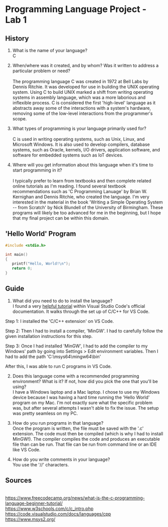 # Programming Language Project - Lab 1

## History

1) What is the name of your language?
<br>C

2) When/where was it created, and by whom? Was it written to address a particular problem or need? 
<br><br>The programming language C was created in 1972 at Bell Labs by Dennis Ritchie. It was developed for use in building the UNIX operating system. Using C to build UNIX marked a shift from writing operating systems in assembly language, which was a more laborious and inflexible process. C is considered the first 'high-level' language as it abstracts away some of the interactions with a system's hardware, removing some of the low-level interactions from the programmer's scope. 

3) What types of programming is your language primarily used for? 
<br><br>C is used in writing operating systems, such as Unix, Linux, and Microsoft Windows. It is also used to develop compilers, database systems, such as Oracle, kernels, I/O drivers, application software, and software for embedded systems such as IoT devices.  

4) Where will you get information about this language when it's time to start programming in it? 
<br><br>I typically prefer to learn from textbooks and then complete related online tutorials as I'm reading. I found several textbook recommendations such as 'C Programming Lanuage' by Brian W. Kernighan and Dennis Ritchie, who created the language. I'm very interested in the material in the book 'Writing a Simple Operating System -- from Scratch' by Nick Blundell of the University of Birmingham. These programs will likely be too advanced for me in the beginning, but I hope that my final project can be within this domain.

## 'Hello World' Program
 ```c
 #include <stdio.h>

int main()
{
    printf("Hello, World!\n");
    return 0;
}
```

## Guide

1) What did you need to do to install the language? 
<br>I found a very [helpful tutorial](https://code.visualstudio.com/docs/languages/cpp) within Visual Studio Code's official documentation. It walks through the set up of C/C++ for VS Code. 

Step 1: I installed the 'C/C++ extension' on VS Code.

Step 2: Then I had to install a compiler, 'MinGW'. I had to carefully follow the given installation instructions for this step.

Step 3: Once I had installed 'MinGW', I had to add the compiler to my Windows' path by going into Settings > Edit environment variables. Then I had to add the path 'C:\msys64\mingw64\bin'

After this, I was able to run C programs in VS Code.

2) Does this language come with a recommended programming environment? What is it? If not, how did you pick the one that you'll be using? 
<br>I have a Windows laptop and a Mac laptop. I chose to use my Windows device because I was having a hard time running the 'Hello World' program on my Mac. I'm not exactly sure what the specific problem was, but after several attempts I wasn't able to fix the issue. The setup was pretty seamless on my PC.

3) How do you run programs in that language? 
<br>Once the program is written, the file must be saved with the '.c' extension. The code must then be compiled (which is why I had to install MinGW!). The compiler compiles the code and produces an executable file than can be run. That file can be run from command line or an IDE like VS Code. 

4) How do you write comments in your language? 
<br>You use the '//' characters. 

## Sources

<br>https://www.freecodecamp.org/news/what-is-the-c-programming-language-beginner-tutorial/
<br>https://www.w3schools.com/c/c_intro.php
<br>https://code.visualstudio.com/docs/languages/cpp
<br>https://www.msys2.org/
